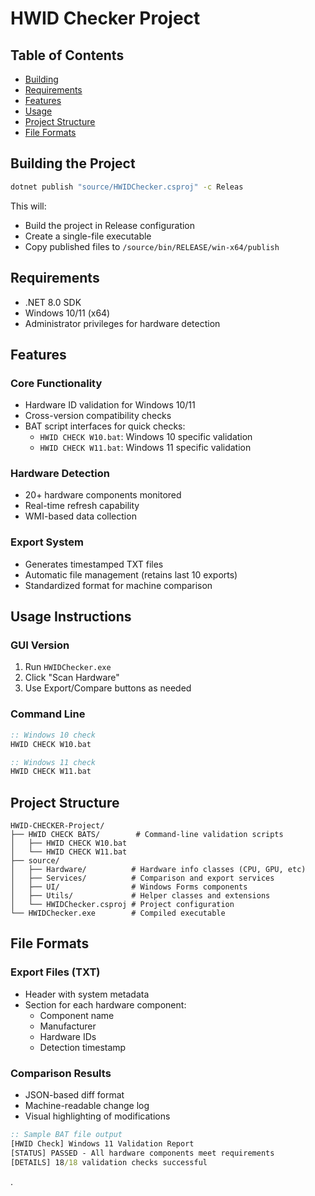 # HWID Checker Project

## Table of Contents

- [Building](#building-the-project)
- [Requirements](#requirements)
- [Features](#features)
- [Usage](#usage-instructions)
- [Project Structure](#project-structure)
- [File Formats](#file-formats)

## Building the Project

```bash
dotnet publish "source/HWIDChecker.csproj" -c Releas
```

This will:

- Build the project in Release configuration
- Create a single-file executable
- Copy published files to `/source/bin/RELEASE/win-x64/publish`

## Requirements

- .NET 8.0 SDK
- Windows 10/11 (x64)
- Administrator privileges for hardware detection

## Features

### Core Functionality

- Hardware ID validation for Windows 10/11
- Cross-version compatibility checks
- BAT script interfaces for quick checks:
  - `HWID CHECK W10.bat`: Windows 10 specific validation
  - `HWID CHECK W11.bat`: Windows 11 specific validation

### Hardware Detection

- 20+ hardware components monitored
- Real-time refresh capability
- WMI-based data collection

### Export System

- Generates timestamped TXT files
- Automatic file management (retains last 10 exports)
- Standardized format for machine comparison

## Usage Instructions

### GUI Version

1. Run `HWIDChecker.exe`
2. Click "Scan Hardware"
3. Use Export/Compare buttons as needed

### Command Line

```bat
:: Windows 10 check
HWID CHECK W10.bat

:: Windows 11 check
HWID CHECK W11.bat
```

## Project Structure

```
HWID-CHECKER-Project/
├── HWID CHECK BATS/        # Command-line validation scripts
│   ├── HWID CHECK W10.bat
│   └── HWID CHECK W11.bat
├── source/
│   ├── Hardware/          # Hardware info classes (CPU, GPU, etc)
│   ├── Services/          # Comparison and export services
│   ├── UI/                # Windows Forms components
│   ├── Utils/             # Helper classes and extensions
│   └── HWIDChecker.csproj # Project configuration
└── HWIDChecker.exe        # Compiled executable
```

## File Formats

### Export Files (TXT)

- Header with system metadata
- Section for each hardware component:
  - Component name
  - Manufacturer
  - Hardware IDs
  - Detection timestamp

### Comparison Results

- JSON-based diff format
- Machine-readable change log
- Visual highlighting of modifications

```bat
:: Sample BAT file output
[HWID Check] Windows 11 Validation Report
[STATUS] PASSED - All hardware components meet requirements
[DETAILS] 18/18 validation checks successful
```

.
